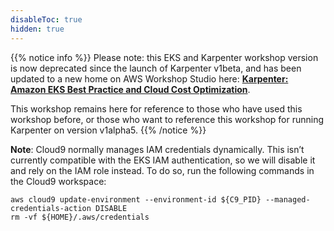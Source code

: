 ```yaml
---
disableToc: true
hidden: true
---
```


{{% notice info %}}
Please note: this EKS and Karpenter workshop version is now deprecated since the launch of Karpenter v1beta, and has been updated to a new home on AWS Workshop Studio here: **[Karpenter: Amazon EKS Best Practice and Cloud Cost Optimization](https://catalog.us-east-1.prod.workshops.aws/workshops/f6b4587e-b8a5-4a43-be87-26bd85a70aba)**.

This workshop remains here for reference to those who have used this workshop before, or those who want to reference this workshop for running Karpenter on version v1alpha5.
{{% /notice %}}

**Note**: Cloud9 normally manages IAM credentials dynamically. This isn’t currently compatible with the EKS IAM authentication, so we will disable it and rely on the IAM role instead. To do so, run the following commands in the Cloud9 workspace:
```
aws cloud9 update-environment --environment-id ${C9_PID} --managed-credentials-action DISABLE
rm -vf ${HOME}/.aws/credentials
```



